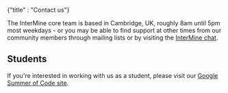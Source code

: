 {"title" : "Contact us"}

The InterMine core team is based in Cambridge, UK, roughly 8am until 5pm most weekdays - or you may be able to find support at other times from our community members through mailing lists or by visiting the [InterMine chat](http://chat.intermine.org).

## Students

If you're interested in working with us as a student, please visit our [Google Summer of Code site](http://intermine.org/gsoc/).
